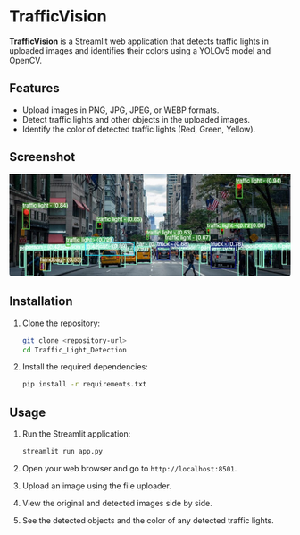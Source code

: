 # TrafficVision

**TrafficVision** is a Streamlit web application that detects traffic lights in uploaded images and identifies their colors using a YOLOv5 model and OpenCV.

## Features

- Upload images in PNG, JPG, JPEG, or WEBP formats.
- Detect traffic lights and other objects in the uploaded images.
- Identify the color of detected traffic lights (Red, Green, Yellow).

## Screenshot
![TrafficVision App Screenshot](object-detection-new-york-street.jpg)


## Installation

1. Clone the repository:

    ```sh
    git clone <repository-url>
    cd Traffic_Light_Detection
    ```

2. Install the required dependencies:

    ```sh
    pip install -r requirements.txt
    ```

## Usage

1. Run the Streamlit application:

    ```sh
    streamlit run app.py
    ```

2. Open your web browser and go to `http://localhost:8501`.

3. Upload an image using the file uploader.

4. View the original and detected images side by side.

5. See the detected objects and the color of any detected traffic lights.


